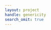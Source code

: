 ```yaml
---
layout: project
handle: genericity
search_omit: true
---
```


<!--

For a detailed description of the datasets and the item construction and collection methods as well as models of these data, please see the following papers:

> Reisinger, D., R. Rudinger, F. Ferraro, C. Harman, K. Rawlins, & B. Van Durme. 2015. [Semantic Proto-Roles](https://tacl2013.cs.columbia.edu/ojs/index.php/tacl/article/view/674/149).  Transactions of the Association for Computational Linguistics 3, pp. 475–488.

If you make use of this dataset in a presentation or publication, we ask that you please cite at least the first two papers. -->
